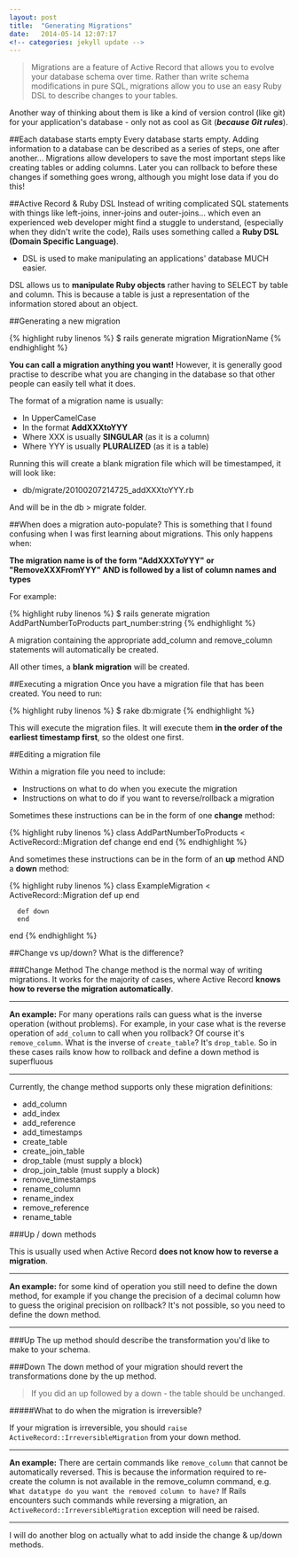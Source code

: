 ```yaml
---
layout: post
title:  "Generating Migrations"
date:   2014-05-14 12:07:17
<!-- categories: jekyll update -->
---
```


> Migrations are a feature of Active Record that allows you to evolve your database schema over time. Rather than write schema modifications in pure SQL, migrations allow you to use an easy Ruby DSL to describe changes to your tables.

Another way of thinking about them is like a kind of version control (like git) for your application's database - only not as cool as Git (***because Git rules***).

##Each database starts empty
Every database starts empty.
Adding information to a database can be described as a series of steps, one after another... Migrations allow developers to save the most important steps like creating tables or adding columns. Later you can rollback to before these changes if something goes wrong, although you might lose data if you do this!

##Active Record & Ruby DSL
Instead of writing complicated SQL statements with things like left-joins, inner-joins and outer-joins... which even an experienced web developer might find a stuggle to understand, (especially when they didn't write the code), Rails uses something called a **Ruby DSL (Domain Specific Language)**.

- DSL is used to make manipulating an applications' database MUCH easier.

DSL allows us to **manipulate Ruby objects** rather having to SELECT by table and column. This is because a table is just a representation of the information stored about an object. 

##Generating a new migration

{% highlight ruby linenos %}
  $ rails generate migration MigrationName
{% endhighlight %}

**You can call a migration anything you want!** However, it is generally good practise to describe what you are changing in the database so that other people can easily tell what it does.

The format of a migration name is usually:

* In UpperCamelCase
* In the format **AddXXXtoYYY**
* Where XXX is usually **SINGULAR** (as it is a column)
* Where YYY is usually **PLURALIZED** (as it is a table)

Running this will create a blank migration file which will be timestamped, it will look like:

* db/migrate/20100207214725_addXXXtoYYY.rb

And will be in the db > migrate folder.

##When does a migration auto-populate?
This is something that I found confusing when I was first learning about migrations. This only happens when:

**The migration name is of the form "AddXXXToYYY" or "RemoveXXXFromYYY" AND is followed by a list of column names and types**

For example: 

{% highlight ruby linenos %}
  $ rails generate migration AddPartNumberToProducts part_number:string
{% endhighlight %}

A migration containing the appropriate add_column and remove_column statements will automatically be created.

All other times, a **blank migration** will be created.

##Executing a migration
Once you have a migration file that has been created. You need to run:

{% highlight ruby linenos %}
  $ rake db:migrate
{% endhighlight %}

This will execute the migration files. It will execute them **in the order of the earliest timestamp first**, so the oldest one first. 

##Editing a migration file

Within a migration file you need to include:

* Instructions on what to do when you execute the migration
* Instructions on what to do if you want to reverse/rollback a migration 

Sometimes these instructions can be in the form of one **change** method:

{% highlight ruby linenos %}
  class AddPartNumberToProducts < ActiveRecord::Migration
      def change
      end
  end
{% endhighlight %}
  
And sometimes these instructions can be in the form of an **up** method AND a **down** method:

{% highlight ruby linenos %}
  class ExampleMigration < ActiveRecord::Migration
      def up
      end
 
      def down
      end
  end
{% endhighlight %}

##Change vs up/down?
What is the difference?

###Change Method
The change method is the normal way of writing migrations. It works for the majority of cases, where Active Record **knows how to reverse the migration automatically**.

-----

**An example:** 
For many operations rails can guess what is the inverse operation (without problems). For example, in your case what is the reverse operation of `add_column` to call when you rollback? Of course it's `remove_column`. What is the inverse of `create_table`? It's `drop_table`. So in these cases rails know how to rollback and define a down method is superfluous


-----

Currently, the change method supports only these migration definitions:

* add_column
* add_index
* add_reference
* add_timestamps
* create_table
* create_join_table
* drop_table (must supply a block)
* drop_join_table (must supply a block)
* remove_timestamps
* rename_column
* rename_index
* remove_reference
* rename_table

###Up / down methods

This is usually used when Active Record **does not know how to reverse a migration**. 

-----

**An example:**  for some kind of operation you still need to define the down method, for example if you change the precision of a decimal column how to guess the original precision on rollback? It's not possible, so you need to define the down method.

-----

###Up
The up method should describe the transformation you'd like to make to your schema.

###Down
The down method of your migration should revert the transformations done by the up method. 

> If you did an up followed by a down - the table should be unchanged.

#####What to do when the migration is irreversible?

If your migration is irreversible, you should `raise ActiveRecord::IrreversibleMigration` from your down method.

-----

**An example:** There are certain commands like `remove_column` that cannot be automatically reversed. This is because the information required to re-create the column is not available in the remove_column command, e.g. `What datatype do you want the removed column to have?` If Rails encounters such commands while reversing a migration, an `ActiveRecord::IrreversibleMigration` exception will need be raised.

-----

I will do another blog on actually what to add inside the change & up/down methods.
